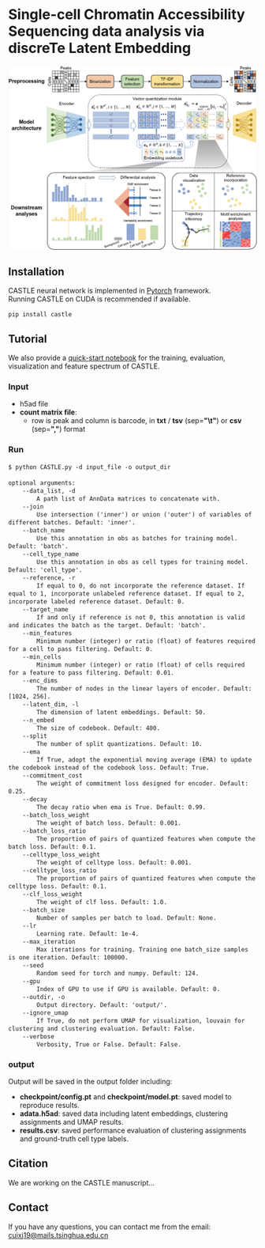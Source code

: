 # Single-cell Chromatin Accessibility Sequencing data analysis via discreTe Latent Embedding

![](docs/CASTLE.png)

## Installation  

CASTLE neural network is implemented in [Pytorch](https://pytorch.org/) framework.  
Running CASTLE on CUDA is recommended if available.   

    pip install castle

## Tutorial
We also provide a [quick-start notebook](https://github.com/cuixj19/CASTLE/blob/main/demo.ipynb) for the training, evaluation, visualization and feature spectrum of CASTLE.

### Input   
* h5ad file
* **count matrix file**:  
	* row is peak and column is barcode, in **txt** / **tsv** (sep=**"\t"**) or **csv** (sep=**","**) format

### Run   
```  
$ python CASTLE.py -d input_file -o output_dir

optional arguments:
	--data_list, -d
		A path list of AnnData matrices to concatenate with.
	--join
		Use intersection ('inner') or union ('outer') of variables of different batches. Default: 'inner'.
	--batch_name
		Use this annotation in obs as batches for training model. Default: 'batch'.
	--cell_type_name
		Use this annotation in obs as cell types for training model. Default: 'cell_type'.
	--reference, -r
		If equal to 0, do not incorporate the reference dataset. If equal to 1, incorporate unlabeled reference dataset. If equal to 2, incorporate labeled reference dataset. Default: 0.
	--target_name
		If and only if reference is not 0, this annotation is valid and indicates the batch as the target. Default: 'batch'.
	--min_features
		Minimum number (integer) or ratio (float) of features required for a cell to pass filtering. Default: 0.
	--min_cells
		Minimum number (integer) or ratio (float) of cells required for a feature to pass filtering. Default: 0.01.
	--enc_dims
		The number of nodes in the linear layers of encoder. Default: [1024, 256].
	--latent_dim, -l
		The dimension of latent embeddings. Default: 50.
	--n_embed
		The size of codebook. Default: 400.
	--split
		The number of split quantizations. Default: 10.
	--ema
		If True, adopt the exponential moving average (EMA) to update the codebook instead of the codebook loss. Default: True.
	--commitment_cost
		The weight of commitment loss designed for encoder. Default: 0.25.
	--decay
		The decay ratio when ema is True. Default: 0.99.
	--batch_loss_weight
		The weight of batch loss. Default: 0.001.
	--batch_loss_ratio
		The proportion of pairs of quantized features when compute the batch loss. Default: 0.1.
	--celltype_loss_weight
		The weight of celltype loss. Default: 0.001.
	--celltype_loss_ratio
		The proportion of pairs of quantized features when compute the celltype loss. Default: 0.1.
	--clf_loss_weight
		The weight of clf loss. Default: 1.0.
	--batch_size
		Number of samples per batch to load. Default: None.
	--lr
		Learning rate. Default: 1e-4.
	--max_iteration
		Max iterations for training. Training one batch_size samples is one iteration. Default: 100000.
	--seed
		Random seed for torch and numpy. Default: 124.
	--gpu
		Index of GPU to use if GPU is available. Default: 0.
	--outdir, -o
		Output directory. Default: 'output/'.
	--ignore_umap
		If True, do not perform UMAP for visualization, louvain for clustering and clustering evaluation. Default: False.
	--verbose
		Verbosity, True or False. Default: False.
```

### output   
Output will be saved in the output folder including:
* **checkpoint/config.pt** and **checkpoint/model.pt**:  saved model to reproduce results.
* **adata.h5ad**:  saved data including latent embeddings, clustering assignments and UMAP results.
* **results.csv**:  saved performance evaluation of clustering assignments and ground-truth cell type labels.

## Citation
We are working on the CASTLE manuscript...
## Contact 
If you have any questions, you can contact me from the email: <cuixj19@mails.tsinghua.edu.cn>
